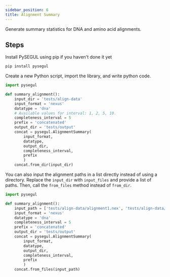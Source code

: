 ```yaml
---
sidebar_position: 6
title: Alignment Summary
---
```


Generate summary statistics for DNA and amino acid alignments.

## Steps

Install PySEGUL using pip if you haven't done it yet

```bash
pip install pysegul
```

Create a new Python script, import the library, and write python code.

```python
import pysegul

def summary_alignment():
    input_dir = 'tests/align-data'
    input_format = 'nexus'
    datatype = 'dna'
    # Available values for interval: 1, 2, 5, 10.
    completeness_interval = 5
    prefix = 'concatenated'
    output_dir = 'tests/output'
    concat = pysegul.AlignmentSummary(
        input_format,  
        datatype, 
        output_dir,
        completeness_interval,
        prefix
        )
    concat.from_dir(input_dir)
```

You can also input the alignment paths in a list directly instead of using a directory. Replace the `input_dir` with `input_files` and provide a list of paths. Then, call the `from_files` method instead of `from_dir`.

```python
import pysegul

def summary_alignment():
    input_path = ['tests/align-data/alignment1.nex', 'tests/align-data/alignment2.nex']
    input_format = 'nexus'
    datatype = 'dna'
    completeness_interval = 5
    prefix = 'concatenated'
    output_dir = 'tests/output'
    concat = pysegul.AlignmentSummary(
        input_format,  
        datatype, 
        output_dir,
        completeness_interval,
        prefix
        )
    concat.from_files(input_path)
```
